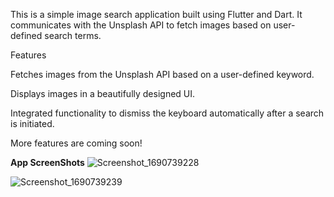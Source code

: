 This is a simple image search application built using Flutter and Dart. It communicates with the Unsplash API to fetch images based on user-defined search terms.

Features


Fetches images from the Unsplash API based on a user-defined keyword.


Displays images in a beautifully designed UI.


Integrated functionality to dismiss the keyboard automatically after a search is initiated.


More features are coming soon!

**App ScreenShots**
![Screenshot_1690739228](https://github.com/MISHRA-TUSHAR/Flutter-Image-Search/assets/109910958/cb04dbba-5ac2-4ef9-b713-6ebd05feda54)

![Screenshot_1690739239](https://github.com/MISHRA-TUSHAR/Flutter-Image-Search/assets/109910958/52663930-226a-422b-a7c8-be68f6ddfecb)

